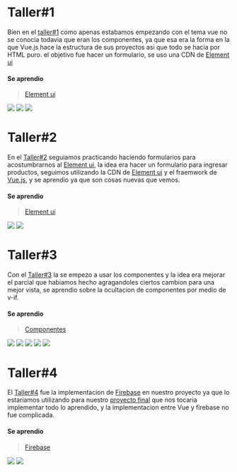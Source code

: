 # Taller#1


Bien en el [taller#1](https://github.com/andrew962/ProgGrafica/tree/master/Talleres/Taller%231) como apenas estabamos empezando con el tema vue no se conocia todavia que eran los componentes, ya que esa era la forma en la que Vue.js hace la estructura de sus proyectos asi que todo se hacia por HTML puro. el objetivo fue hacer un formulario, se uso una CDN de [Element ui](https://element.eleme.io/#/es)
#### Se aprendio
> [Element ui](https://element.eleme.io/#/es/component/table)

![](https://github.com/andrew962/ProgGrafica/blob/master/Imagenes/taller1.png?raw=true)
![](https://github.com/andrew962/ProgGrafica/blob/master/Imagenes/taller1_2.png?raw=true)
![](https://github.com/andrew962/ProgGrafica/blob/master/Imagenes/taller1_3.png?raw=true)


# Taller#2
En el [Taller#2](https://github.com/andrew962/ProgGrafica/tree/master/Talleres/Taller%232) seguiamos practicando haciendo formularios para acostumbrarnos al [Element ui](https://element.eleme.io/#/es), la idea era hacer un formulario para ingresar productos, seguimos utilizando la CDN de [Element ui](https://element.eleme.io/#/es) y el fraemwork de [Vue.js](https://vuejs.org/), y se aprendio ya que son cosas nuevas que vemos.
#### Se aprendio
> [Element ui](https://element.eleme.io/#/es/component/table)

![](https://github.com/andrew962/ProgGrafica/blob/master/Imagenes/taller2.png?raw=true)
![](https://github.com/andrew962/ProgGrafica/blob/master/Imagenes/taller2_!.png?raw=true)

# Taller#3

Con el [Taller#3](https://github.com/andrew962/ProgGrafica/tree/master/Talleres/Taller%233) la se empezo a usar los componentes y la idea era mejorar el parcial que habiamos hecho agragandoles ciertos cambion para una mejor vista, se aprendio sobre la ocultacion de componentes por medio de v-if.
#### Se aprendio
> [Componentes](https://vuejs.org/v2/api/#components)

![](https://github.com/andrew962/ProgGrafica/blob/master/Imagenes/taller3.png?raw=true)
![](https://github.com/andrew962/ProgGrafica/blob/master/Imagenes/taller3_%25.png?raw=true)
![](https://github.com/andrew962/ProgGrafica/blob/master/Imagenes/taller3_3.png?raw=true)
![](https://github.com/andrew962/ProgGrafica/blob/master/Imagenes/taller3_6.png?raw=true)
![](https://github.com/andrew962/ProgGrafica/blob/master/Imagenes/taller3_2.png?raw=true)

# Taller#4

El [Taller#4](https://github.com/andrew962/ProgGrafica/tree/master/Talleres/Taller%234) fue la implementacion de [Firebase](https://firebase.google.com/) en nuestro proyecto ya que lo estariamos utilizando para nuestro [proyecto final](https://github.com/andrew962/ProgGrafica/tree/master/OpenSource) que nos tocaria implementar todo lo aprendido, y la implementacion entre Vue y firebase no fue complicada.
#### Se aprendio
 > [Firebase](https://firebase.google.com/)

![](https://github.com/andrew962/ProgGrafica/blob/master/Imagenes/taller4.png?raw=true)
![](https://github.com/andrew962/ProgGrafica/blob/master/Imagenes/taller4_2.png?raw=true)
